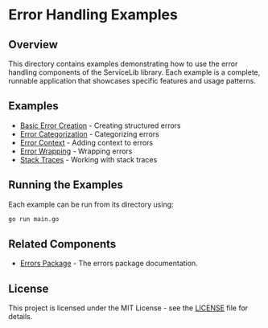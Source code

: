 # Error Handling Examples

## Overview

This directory contains examples demonstrating how to use the error handling components of the ServiceLib library. Each example is a complete, runnable application that showcases specific features and usage patterns.

## Examples

- [Basic Error Creation](./basic_error_creation/README.md) - Creating structured errors
- [Error Categorization](./error_categorization/README.md) - Categorizing errors
- [Error Context](./error_context/README.md) - Adding context to errors
- [Error Wrapping](./error_wrapping/README.md) - Wrapping errors
- [Stack Traces](./stack_traces/README.md) - Working with stack traces

## Running the Examples

Each example can be run from its directory using:

```bash
go run main.go
```

## Related Components

- [Errors Package](../../errors/README.md) - The errors package documentation.

## License

This project is licensed under the MIT License - see the [LICENSE](../../LICENSE) file for details.